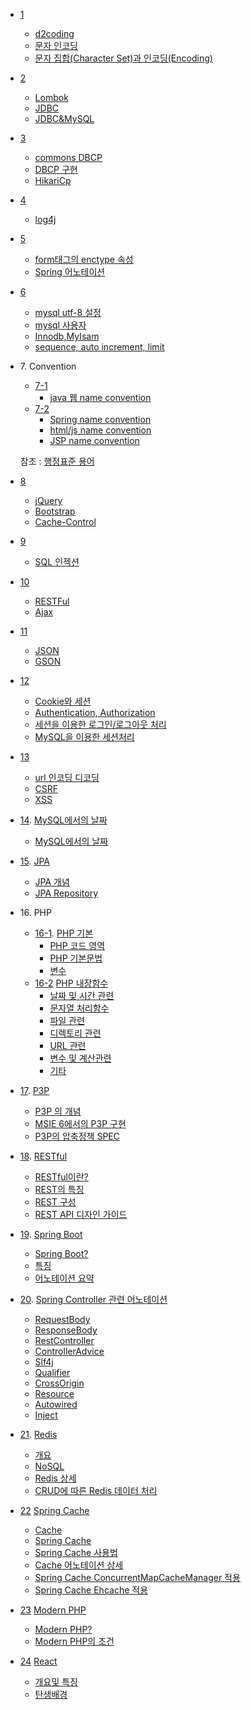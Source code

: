 - [1](./01.md)
  + [d2coding](./01.md#d2coding)
  + [문자 인코딩](./01.md#문자-인코딩)
  + [문자 집합(Character Set)과 인코딩(Encoding)](./01.md#문자-집합과-인코딩)

- [2](./02.md)
  + [Lombok](./02.md#Lombok)
  + [JDBC](./02.md#JDBC)
  + [JDBC&MySQL](./02.md#JDBCMySQL)

- [3](./03.md)
  + [commons DBCP](./03.md#commons-dbcp)
  + [DBCP 구현](./03.md#DBCP-구현)
  + [HikariCp](./03.md#HikariCp) 

- [4](./04.md)
  + [log4j](./04.md#log4j)

- [5](./05.md)
  + [form태그의 enctype 속성](./05.md#form태그의-enctype-속성)
  + [Spring 어노테이션](./05.md#어노테이션)

- [6](./06.md)
  + [mysql utf-8 설정](./06.md#mysql-utf8-설정)
  + [mysql 사용자](./06.md#mysql-사용자)
  + [Innodb,MyIsam](./06.md#InnodbMyIsam)
  + [sequence, auto increment, limit](./06.md#sequence-auto-increment-limit)

- 7\. Convention
  + [7-1](./07_1.md)
    * [java 웹 name convention](./07_1.md#java)
  + [7-2](./07_2.md)
    * [Spring name convention](./07_2.md#spring) 
    * [html/js name convention](./07_2.md#htmljs)
    * [JSP name convention](./07_2.md#JSP)

   참조 : [행정표준 용어](https://www.data.go.kr/information/PDS_0000000000000299/recsroom.do)
 - [8](./08.md)
    + [jQuery](./08.md#jQuery)
    + [Bootstrap](./08.md#Bootstrap)
    + [Cache-Control](./08.md#Cache-Control)
 - [9](./09.md)
    + [SQL 인젝션](./09.md#SQL-Injection)
 - [10](./10.md)
    + [RESTFul](./10.md#RESTFul)
    + [Ajax](./10.md#Ajax)
 - [11](./11.md)
    + [JSON](./11.md#JSON)
    + [GSON](./11.md#GSON)
 - [12](./12.md)
    + [Cookie와 세션](./12.md#Cookie와-세션)
    + [Authentication, Authorization](./12.md#Authentication-Authorization)
    + [세션을 이용한 로그인/로그아웃 처리](./12.md#세션을-이용한-로그인로그아웃-처리)
    + [MySQL을 이용한 세션처리](./12.md#MySQL을-이용한-세션처리)

 - [13](./13.md)
    + [url 인코딩 디코딩](./13.md#URL-Encode---Decode)
    + [CSRF](./13.md#CSRF) 
    + [XSS](./13.md#XSS)
 - [14](./14.md). [MySQL에서의 날짜](./14.md#14-mysql에서의-날짜)
     + [MySQL에서의 날짜](./14.md#MySQL에서의-날짜)
 - [15](./15.md). [JPA](./15.md#15-jpa)
     + [JPA 개념](./15.md#개념)
     + [JPA Repository](./15.md#JPA-Repository)
 - 16\. PHP
   + [16-1](./16_1.md). [PHP 기본](./16_1.md#16-1-php-기본)
      * [PHP 코드 영역](./16_1.md#PHP-코드-영역)
      * [PHP 기본문법](./16_1.md#PHP-기본문법)
      * [변수](./16_1.md#변수)
   + [16-2](./16_2.md) [PHP 내장함수](./16_2.md#16-2-php-내장함수)
      * [날짜 및 시간 관련](./16_2.md#날짜-및-시간-관련)
      * [문자열 처리함수](./16_2.md#문자열-처리함수)
      * [파일 관련](./16_2.md#파일-관련)
      * [디렉토리 관련](./16_2.md#디렉토리-관련)
      * [URL 관련](./16_2.md#URL-관련)
      * [변수 및 계산관련](./16_2.md#변수-및-계산관련)
      * [기타](./16_2.md#기타)
- [17](./17.md). [P3P](./17.md#17-p3p)

    + [P3P 의 개념](./17.md#p3p-의-개념)
    + [MSIE 6에서의 P3P 구현](./17.md#msie-6에서의-p3p-구현)
    + [P3P의 압축정책 SPEC](./17.md#p3p의-압축정책-spec)

- [18](./18.md). [RESTful](18.md#18-restful)

    + [RESTful이란?](18.md#restful이란)
    + [REST의 특징](18.md#rest의-특징)
    + [REST 구성](18.md#rest-구성)
    + [REST API 디자인 가이드](18.md#rest-api-디자인-가이드)

- [19](./19.md). [Spring Boot](19.md#19-spring-boot)

   + [Spring Boot?](./19.md#spring-boot-1)
   + [특징](./19.md#특징)
   + [어노테이션 요약](./19.md#spring-annotation-요약)
   
- [20](./20.md). [Spring Controller 관련 어노테이션](./20.md#controller-관련-어노테이션)

   + [RequestBody](./20.md#requestbody)
   + [ResponseBody](./20.md#responsebody)
   + [RestController](./20.md#restcontroller)
   + [ControllerAdvice](./20.md#controlleradvice)
   + [Slf4j](./20.md#slf4j)
   + [Qualifier](./20.md#qualifier)
   + [CrossOrigin](./20.md#crossorigin)
   + [Resource](./20.md#resource)
   + [Autowired](./20.md#autowired)
   + [Inject](./20.md#inject)
   
- [21](./21.md). [Redis](./21.md#21-redis)   

	+ [개요](./21.md#개요)
	+ [NoSQL](./21.md#nosql)
	+ [Redis 상세](./21.md#redis-상세)
	+ [CRUD에 따른 Redis 데이터 처리](./21.md#crud에-따른-redis-데이터-처리)

- [22](./22.md) [Spring Cache](./22.md#22-spring-cache)

	+ [Cache](./22.md#cache)
	+ [Spring Cache](./22.md#spring-cache)
	+ [Spring Cache 사용법](./22.md#spring-cache-사용방법)
	+ [Cache 어노테이션 상세](./22.md#cache-어노테이션-상세)
	+ [Spring Cache ConcurrentMapCacheManager 적용](./22.md#spring-cache-concurrentmapcachemanager-적용)
	+ [Spring Cache Ehcache 적용](./22.md#spring-cache-ehcache-적용)

- [23](./23.md) [Modern PHP](./23.md#modern-php)

	+ [Modern PHP?](./23.md#modern-php-1)
	+ [Modern PHP의 조건](./23.md#modern-php의-조건)

- [24](./24.md) [React](./24.md#24-react)

	+ [개요및 특징](./24.md#개요및-특징)
	+ [탄생배경](./24.md#탄생배경)
